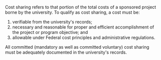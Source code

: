 Cost sharing refers to that portion of the total costs of a sponsored project borne by the university. To qualify as cost sharing, a cost must be:
1.  verifiable from the university's records;
2.  necessary and reasonable for proper and efficient accomplishment of the project or program objective; and
3. allowable under Federal cost principles and administrative regulations.

All committed (mandatory as well as committed voluntary) cost sharing must be adequately documented in the university's records.
